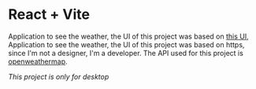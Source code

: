 # React + Vite

Application to see the weather, the UI of this project was based on [this UI](https://app.uizard.io/templates/Ewg08vdL3KCPwevXrX3B/fullscreen), Application to see the weather, the UI of this project was based on https, since I'm not a designer, I'm a developer. The API used for this project is [openweathermap](https://openweathermap.org/api).


_This project is only for desktop_

<!--

- [api data per hour](https://docs.tomorrow.io/reference/weather-recent-history)
-->
